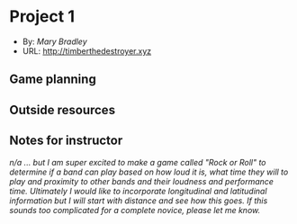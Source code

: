 
# Project 1
+ By: *Mary Bradley*
+ URL: <http://timberthedestroyer.xyz>

## Game planning

## Outside resources

## Notes for instructor
*n/a ... but I am super excited to make a game called "Rock or Roll" to determine if a band can play based on how loud it is, what time they will to play and proximity to other bands and their loudness and performance time.  Ultimately I would like to incorporate longitudinal and latitudinal information but I will start with distance and see how this goes.  If this sounds too complicated for a complete novice, please let me know.*